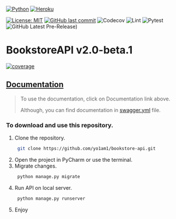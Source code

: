 [![Python](https://img.shields.io/badge/Python-14354C?style=for-the-badge&logo=python&logoColor=white)](https://www.python.org)
[![Heroku](https://img.shields.io/badge/Heroku-430098?style=for-the-badge&logo=heroku&logoColor=white)](https://boiling-dusk-49835-df388a71925c.herokuapp.com/api_v2/)

[![License: MIT](https://img.shields.io/github/license/yo1am1/bookstore-api)](https://github.com/yo1am1/bookstore-api/blob/main/LICENSE)
[![GitHub last commit](https://img.shields.io/github/last-commit/yo1am1/bookstore-api)](https://github.com/yo1am1/bookstore-api/commits/main)
![Codecov](https://img.shields.io/codecov/c/github/yo1am1/bookstore-api?token=D8TONVLGHY)
![Lint](https://github.com/yo1am1/bookstore-api/actions/workflows/black.yaml/badge.svg?event=push)
![Pytest](https://github.com/yo1am1/bookstore-api/actions/workflows/test.yml/badge.svg?event=push)
![GitHub Latest Pre-Release)](https://img.shields.io/github/v/release/yo1am1/bookstore-api?include_prereleases&label=pre-release&logo=github)
<!-- ![GitHub Latest Release)](https://img.shields.io/github/v/release/yo1am1/bookstore-api?logo=github)
-->

# BookstoreAPI v2.0-beta.1

<a href="https://codecov.io/gh/yo1am1/bookstore-api" >  <img src="https://codecov.io/gh/yo1am1/bookstore-api/branch/main/graphs/tree.svg?token=D8TONVLGHY" alt="coverage"/>  </a>

## [Documentation](https://app.swaggerhub.com/apis-docs/BIGDIEBAM/book-shelf_social_experiment/2.0.0)

> To use the documentation, click on Documentation link above.
>
> Although, you can find documentation
> in [swagger.yml](https://github.com/yo1am1/bookstore-api/blob/homework_23/swagger.yml) file.

### To download and use this repository.

1. Clone the repository.
    ```bash
     git clone https://github.com/yo1am1/bookstore-api.git
    ```
2. Open the project in PyCharm or use the terminal.
3. Migrate changes.
    ```bash
     python manage.py migrate
    ```
4. Run API on local server.
    ```bash
     python manage.py runserver
    ```  
5. Enjoy
